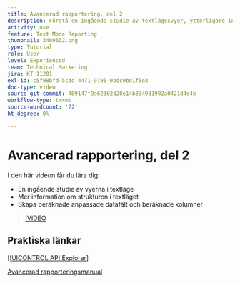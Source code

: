 ```yaml
---
title: Avancerad rapportering, del 2
description: Förstå en ingående studie av textlägesvyer, ytterligare information om strukturen i textläge, beräknade anpassade data och beräknade kolumner.
activity: use
feature: Text Mode Reporting
thumbnail: 3409632.png
type: Tutorial
role: User
level: Experienced
team: Technical Marketing
jira: KT-11201
exl-id: c5f98bfd-5cdd-4471-9795-9bdc9bd1f5e3
doc-type: video
source-git-commit: 409147f9a62302d28e14b834981992a0421d4e4b
workflow-type: tm+mt
source-wordcount: '72'
ht-degree: 0%

---
```


# Avancerad rapportering, del 2

I den här videon får du lära dig:

* En ingående studie av vyerna i textläge
* Mer information om strukturen i textläget
* Skapa beräknade anpassade datafält och beräknade kolumner

>[!VIDEO](https://video.tv.adobe.com/v/3409634/?quality=12&learn=on)

## Praktiska länkar

[[!UICONTROL API Explorer]](https://developer.adobe.com/workfront/api-explorer/)

[Avancerad rapporteringsmanual](/help/assets/advanced-reporting-manual.pdf)
